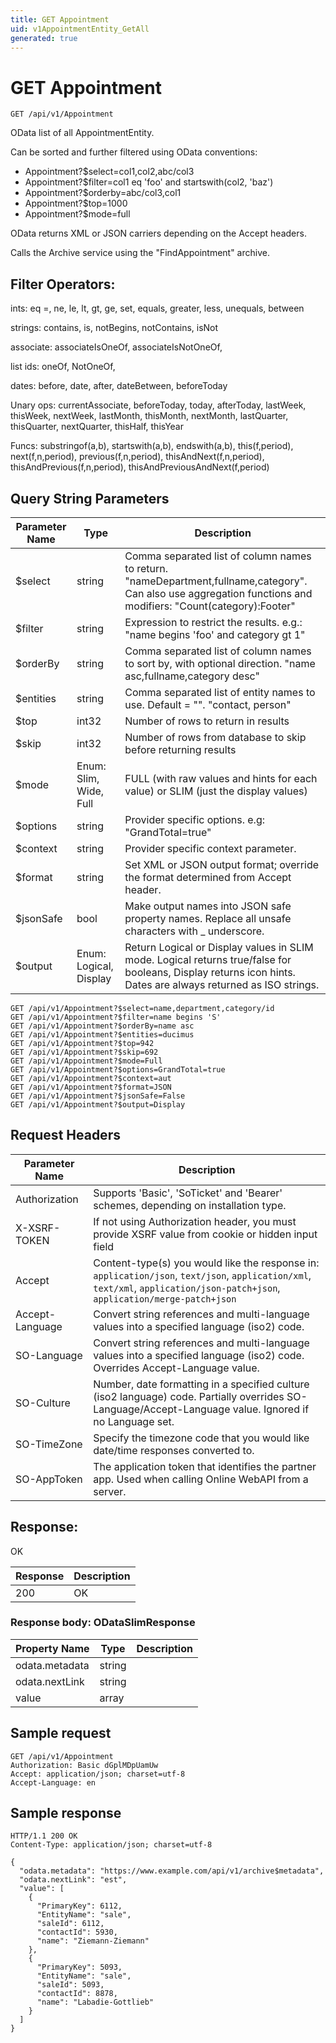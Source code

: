 ```yaml
---
title: GET Appointment
uid: v1AppointmentEntity_GetAll
generated: true
---
```


# GET Appointment

```http
GET /api/v1/Appointment
```

OData list of all AppointmentEntity.


Can be sorted and further filtered using OData conventions:

* Appointment?$select=col1,col2,abc/col3
* Appointment?$filter=col1 eq 'foo' and startswith(col2, 'baz')
* Appointment?$orderby=abc/col3,col1
* Appointment?$top=1000
* Appointment?$mode=full


OData returns XML or JSON carriers depending on the Accept headers.


Calls the Archive service using the "FindAppointment" archive.


## Filter Operators: ##

ints: eq =, ne, le, lt, gt, ge, set, equals, greater, less, unequals, between

strings: contains, is, notBegins, notContains, isNot

associate: associateIsOneOf, associateIsNotOneOf,  

list ids: oneOf, NotOneOf, 

dates: before, date, after, dateBetween, beforeToday

Unary ops: currentAssociate, beforeToday, today, afterToday, lastWeek, thisWeek, nextWeek, lastMonth, thisMonth, nextMonth, lastQuarter, thisQuarter, nextQuarter, thisHalf, thisYear

Funcs: substringof(a,b), startswith(a,b), endswith(a,b), this(f,period), next(f,n,period), previous(f,n,period), thisAndNext(f,n,period), thisAndPrevious(f,n,period), thisAndPreviousAndNext(f,period)






## Query String Parameters

| Parameter Name | Type |  Description |
|----------------|------|--------------|
| $select | string |  Comma separated list of column names to return. "nameDepartment,fullname,category". Can also use aggregation functions and modifiers: "Count(category):Footer" |
| $filter | string |  Expression to restrict the results. e.g.: "name begins 'foo' and category gt 1" |
| $orderBy | string |  Comma separated list of column names to sort by, with optional direction. "name asc,fullname,category desc" |
| $entities | string |  Comma separated list of entity names to use. Default = "". "contact, person" |
| $top | int32 |  Number of rows to return in results |
| $skip | int32 |  Number of rows from database to skip before returning results |
| $mode | Enum: Slim, Wide, Full |  FULL (with raw values and hints for each value) or SLIM (just the display values) |
| $options | string |  Provider specific options. e.g: "GrandTotal=true" |
| $context | string |  Provider specific context parameter. |
| $format | string |  Set XML or JSON output format; override the format determined from Accept header. |
| $jsonSafe | bool |  Make output names into JSON safe property names. Replace all unsafe characters with _ underscore. |
| $output | Enum: Logical, Display |  Return Logical or Display values in SLIM mode. Logical returns true/false for booleans, Display returns icon hints. Dates are always returned as ISO strings. |

```http
GET /api/v1/Appointment?$select=name,department,category/id
GET /api/v1/Appointment?$filter=name begins 'S'
GET /api/v1/Appointment?$orderBy=name asc
GET /api/v1/Appointment?$entities=ducimus
GET /api/v1/Appointment?$top=942
GET /api/v1/Appointment?$skip=692
GET /api/v1/Appointment?$mode=Full
GET /api/v1/Appointment?$options=GrandTotal=true
GET /api/v1/Appointment?$context=aut
GET /api/v1/Appointment?$format=JSON
GET /api/v1/Appointment?$jsonSafe=False
GET /api/v1/Appointment?$output=Display
```


## Request Headers

| Parameter Name | Description |
|----------------|-------------|
| Authorization  | Supports 'Basic', 'SoTicket' and 'Bearer' schemes, depending on installation type. |
| X-XSRF-TOKEN   | If not using Authorization header, you must provide XSRF value from cookie or hidden input field |
| Accept         | Content-type(s) you would like the response in: `application/json`, `text/json`, `application/xml`, `text/xml`, `application/json-patch+json`, `application/merge-patch+json` |
| Accept-Language | Convert string references and multi-language values into a specified language (iso2) code. |
| SO-Language | Convert string references and multi-language values into a specified language (iso2) code. Overrides Accept-Language value. |
| SO-Culture | Number, date formatting in a specified culture (iso2 language) code. Partially overrides SO-Language/Accept-Language value. Ignored if no Language set. |
| SO-TimeZone | Specify the timezone code that you would like date/time responses converted to. |
| SO-AppToken | The application token that identifies the partner app. Used when calling Online WebAPI from a server. |


## Response:

OK

| Response | Description |
|----------------|-------------|
| 200 | OK |

### Response body: ODataSlimResponse

| Property Name | Type |  Description |
|----------------|------|--------------|
| odata.metadata | string |  |
| odata.nextLink | string |  |
| value | array |  |

## Sample request

```http!
GET /api/v1/Appointment
Authorization: Basic dGplMDpUamUw
Accept: application/json; charset=utf-8
Accept-Language: en
```

## Sample response

```http_
HTTP/1.1 200 OK
Content-Type: application/json; charset=utf-8

{
  "odata.metadata": "https://www.example.com/api/v1/archive$metadata",
  "odata.nextLink": "est",
  "value": [
    {
      "PrimaryKey": 6112,
      "EntityName": "sale",
      "saleId": 6112,
      "contactId": 5930,
      "name": "Ziemann-Ziemann"
    },
    {
      "PrimaryKey": 5093,
      "EntityName": "sale",
      "saleId": 5093,
      "contactId": 8878,
      "name": "Labadie-Gottlieb"
    }
  ]
}
```